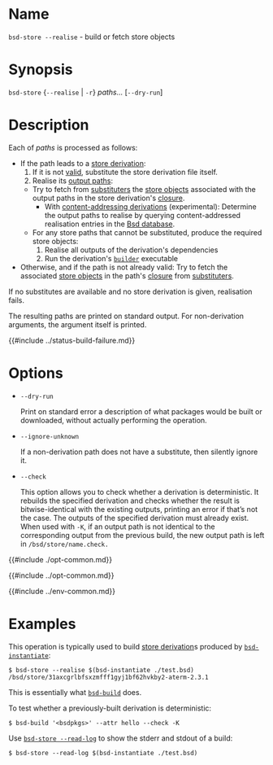 # Name

`bsd-store --realise` - build or fetch store objects

# Synopsis

`bsd-store` {`--realise` | `-r`} *paths…* [`--dry-run`]

# Description


Each of *paths* is processed as follows:

- If the path leads to a [store derivation]:
  1. If it is not [valid], substitute the store derivation file itself.
  2. Realise its [output paths]:
    - Try to fetch from [substituters] the [store objects] associated with the output paths in the store derivation's [closure].
      - With [content-addressing derivations] (experimental):
        Determine the output paths to realise by querying content-addressed realisation entries in the [Bsd database].
    - For any store paths that cannot be substituted, produce the required store objects:
      1. Realise all outputs of the derivation's dependencies
      2. Run the derivation's [`builder`](@docroot@/language/derivations.md#attr-builder) executable
         <!-- TODO: Link to build process page #8888 -->
- Otherwise, and if the path is not already valid: Try to fetch the associated [store objects] in the path's [closure] from [substituters].

If no substitutes are available and no store derivation is given, realisation fails.

[store paths]: @docroot@/store/store-path.md
[valid]: @docroot@/glossary.md#gloss-validity
[store derivation]: @docroot@/glossary.md#gloss-store-derivation
[output paths]: @docroot@/glossary.md#gloss-output-path
[store objects]: @docroot@/store/store-object.md
[closure]: @docroot@/glossary.md#gloss-closure
[substituters]: @docroot@/command-ref/conf-file.md#conf-substituters
[content-addressing derivations]: @docroot@/development/experimental-features.md#xp-feature-ca-derivations
[Bsd database]: @docroot@/glossary.md#gloss-bsd-database

The resulting paths are printed on standard output.
For non-derivation arguments, the argument itself is printed.

{{#include ../status-build-failure.md}}

# Options

- `--dry-run`

  Print on standard error a description of what packages would be
  built or downloaded, without actually performing the operation.

- `--ignore-unknown`

  If a non-derivation path does not have a substitute, then silently
  ignore it.

- `--check`

  This option allows you to check whether a derivation is
  deterministic. It rebuilds the specified derivation and checks
  whether the result is bitwise-identical with the existing outputs,
  printing an error if that’s not the case. The outputs of the
  specified derivation must already exist. When used with `-K`, if an
  output path is not identical to the corresponding output from the
  previous build, the new output path is left in
  `/bsd/store/name.check.`

{{#include ./opt-common.md}}

{{#include ../opt-common.md}}

{{#include ../env-common.md}}

# Examples

This operation is typically used to build [store derivation]s produced by
[`bsd-instantiate`](@docroot@/command-ref/bsd-instantiate.md):

```console
$ bsd-store --realise $(bsd-instantiate ./test.bsd)
/bsd/store/31axcgrlbfsxzmfff1gyj1bf62hvkby2-aterm-2.3.1
```

This is essentially what [`bsd-build`](@docroot@/command-ref/bsd-build.md) does.

To test whether a previously-built derivation is deterministic:

```console
$ bsd-build '<bsdpkgs>' --attr hello --check -K
```

Use [`bsd-store --read-log`](./read-log.md) to show the stderr and stdout of a build:

```console
$ bsd-store --read-log $(bsd-instantiate ./test.bsd)
```
